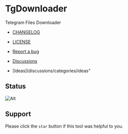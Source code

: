 # TgDownloader
Telegram Files Downloader

- [CHANGELOG](CHANGELOG.md)
- [LICENSE](LICENSE.md)

- [Report a bug](issues)
- [Discussions](discussions)
- [Ideas](discussions/categories/ideas"

## Status
![Alt](https://repobeats.axiom.co/api/embed/c14de41002f34b22bb5ad579995904aa375930d2.svg "Repobeats analytics image")

## Support
Please click the `star` button if this tool was helpful to you.
